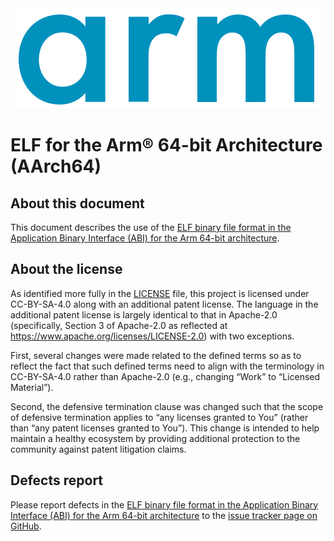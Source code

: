 <div align="center">
   <img src="Arm_logo_blue_RGB.svg" />
</div>

# ELF for the Arm® 64-bit Architecture (AArch64)


## About this document

This document describes the use of the [ELF binary file format in the
Application Binary Interface (ABI) for the Arm 64-bit
architecture](aaelf64.rst).

## About the license

As identified more fully in the [LICENSE](LICENSE) file, this project
is licensed under CC-BY-SA-4.0 along with an additional patent
license.  The language in the additional patent license is largely
identical to that in Apache-2.0 (specifically, Section 3 of Apache-2.0
as reflected at https://www.apache.org/licenses/LICENSE-2.0) with two
exceptions.

First, several changes were made related to the defined terms so as to
reflect the fact that such defined terms need to align with the
terminology in CC-BY-SA-4.0 rather than Apache-2.0 (e.g., changing
“Work” to “Licensed Material”).

Second, the defensive termination clause was changed such that the
scope of defensive termination applies to “any licenses granted to
You” (rather than “any patent licenses granted to You”).  This change
is intended to help maintain a healthy ecosystem by providing
additional protection to the community against patent litigation
claims.

## Defects report

Please report defects in the [ELF binary file format in the Application Binary
Interface (ABI) for the Arm 64-bit architecture](aaelf64.rst) to the [issue
tracker page on GitHub](https://github.com/ARM-software/abi-aa/issues).
